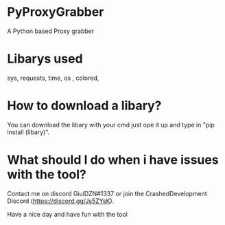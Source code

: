 # PyProxyGrabber
A Python based Proxy grabber

# Libarys used
sys, 
requests, 
time, 
os , 
colored, 

# How to download a libary?

You can download the libary with your cmd just ope it up and type in "pip install (libary)".

# What should I do when i have issues with the tool?
Contact me on discord GiulDZN#1337 or join the CrashedDevelopment Discord (https://discord.gg/Js5ZYsK).

Have a nice day and have fun with the tool
